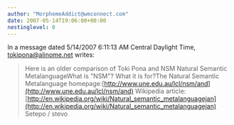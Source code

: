 ```yaml
---
author: "MorphemeAddict@wmconnect.com"
date: 2007-05-14T19:06:00+00:00
nestinglevel: 0
---
```

In a message dated 5/14/2007 6:11:13 AM Central Daylight Time, [tokipona@alinome.net](mailto://tokipona@alinome.net) writes:

> Here is an older comparison of Toki Pona and NSM
> Natural Semantic MetalanguageWhat is "NSM"? What it is for?The Natural Semantic Metalanguage homepage:[http://www.une.edu.au/lcl/nsm/and](http://www.une.edu.au/lcl/nsm/and) Wikipedia article:[http://en.wikipedia.org/wiki/Natural_semantic_metalanguagejan](http://en.wikipedia.org/wiki/Natural_semantic_metalanguagejan) Setepo / stevo